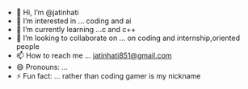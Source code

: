 - 👋 Hi, I’m @jatinhati
- 👀 I’m interested in ... coding and ai
- 🌱 I’m currently learning ...c and c++
- 💞️ I’m looking to collaborate on ... on coding and internship,oriented people
- 📫 How to reach me ... jatinhati851@gmail.com
- 😄 Pronouns: ...
- ⚡ Fun fact: ... rather than coding gamer is my nickname

<!---
jatinhati/jatinhati is a ✨ special ✨ repository because its `README.md` (this file) appears on your GitHub profile.
You can click the Preview link to take a look at your changes.
--->

